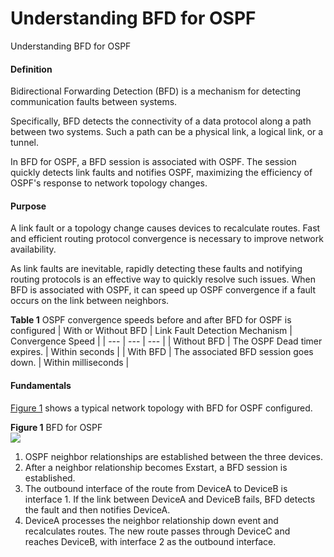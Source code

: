 Understanding BFD for OSPF
==========================

Understanding BFD for OSPF

#### Definition

Bidirectional Forwarding Detection (BFD) is a mechanism for detecting communication faults between systems.

Specifically, BFD detects the connectivity of a data protocol along a path between two systems. Such a path can be a physical link, a logical link, or a tunnel.

In BFD for OSPF, a BFD session is associated with OSPF. The session quickly detects link faults and notifies OSPF, maximizing the efficiency of OSPF's response to network topology changes.


#### Purpose

A link fault or a topology change causes devices to recalculate routes. Fast and efficient routing protocol convergence is necessary to improve network availability.

As link faults are inevitable, rapidly detecting these faults and notifying routing protocols is an effective way to quickly resolve such issues. When BFD is associated with OSPF, it can speed up OSPF convergence if a fault occurs on the link between neighbors.

**Table 1** OSPF convergence speeds before and after BFD for OSPF is configured
| With or Without BFD | Link Fault Detection Mechanism | Convergence Speed |
| --- | --- | --- |
| Without BFD | The OSPF Dead timer expires. | Within seconds |
| With BFD | The associated BFD session goes down. | Within milliseconds |



#### Fundamentals

[Figure 1](#EN-US_CONCEPT_0000001176662983__fig_dc_vrp_ospf_feature_000701) shows a typical network topology with BFD for OSPF configured.

**Figure 1** BFD for OSPF  
![](figure/en-us_image_0000001176663053.png)

1. OSPF neighbor relationships are established between the three devices.
2. After a neighbor relationship becomes Exstart, a BFD session is established.
3. The outbound interface of the route from DeviceA to DeviceB is interface 1. If the link between DeviceA and DeviceB fails, BFD detects the fault and then notifies DeviceA.
4. DeviceA processes the neighbor relationship down event and recalculates routes. The new route passes through DeviceC and reaches DeviceB, with interface 2 as the outbound interface.